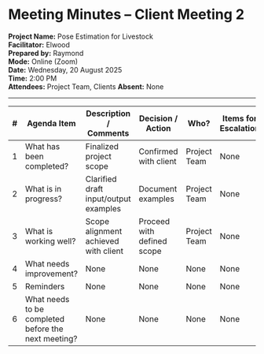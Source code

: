 # Meeting Minutes – Client Meeting 2

**Project Name:** Pose Estimation for Livestock  
**Facilitator:** Elwood  
**Prepared by:** Raymond  
**Mode:** Online (Zoom)  
**Date:** Wednesday, 20 August 2025  
**Time:** 2:00 PM  
**Attendees:** Project Team, Clients
**Absent:** None  

---

| # | Agenda Item | Description / Comments | Decision / Action | Who? | Items for Escalation |
|---|-------------|------------------------|-------------------|------|----------------------|
| 1 | What has been completed? | Finalized project scope | Confirmed with client | Project Team | None |
| 2 | What is in progress? | Clarified draft input/output examples | Document examples | Project Team | None |
| 3 | What is working well? | Scope alignment achieved with client | Proceed with defined scope | Project Team | None |
| 4 | What needs improvement? | None | None | None | None |
| 5 | Reminders | None | None | None | None |
| 6 | What needs to be completed before the next meeting? | None | None | None | None |

